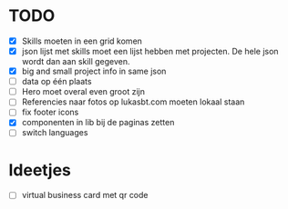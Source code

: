 # TODO

- [x] Skills moeten in een grid komen
- [x] json lijst met skills moet een lijst hebben met projecten. De hele json wordt dan aan skill gegeven.
- [x] big and small project info in same json
- [ ] data op één plaats
- [ ] Hero moet overal even groot zijn
- [ ] Referencies naar fotos op lukasbt.com moeten lokaal staan
- [ ] fix footer icons 
- [x] componenten in lib bij de paginas zetten
- [ ] switch languages

# Ideetjes

- [ ] virtual business card met qr code
